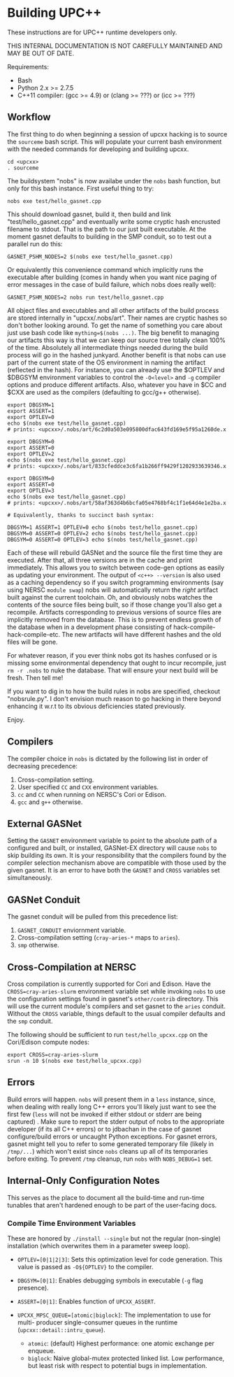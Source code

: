 # Building UPC\+\+ #

These instructions are for UPC++ runtime developers only.

THIS INTERNAL DOCUMENTATION IS NOT CAREFULLY MAINTAINED AND MAY BE OUT OF DATE.

Requirements:

  - Bash
  - Python 2.x >= 2.7.5
  - C++11 compiler: (gcc >= 4.9) or (clang >= ???) or (icc >= ???)

## Workflow ##

The first thing to do when beginning a session of upcxx hacking is to source the
`sourceme` bash script. This will populate your current bash environment with
the needed commands for developing and building upcxx.

```
cd <upcxx>
. sourceme
```

The buildsystem "nobs" is now availabe under the `nobs` bash function, but only
for this bash instance. First useful thing to try:

```
nobs exe test/hello_gasnet.cpp
```

This should download gasnet, build it, then build and link
"test/hello_gasnet.cpp" and eventually write some cryptic hash encrusted
filename to stdout. That is the path to our just built executable. At the moment
gasnet defaults to building in the SMP conduit, so to test out a parallel run do
this:

```
GASNET_PSHM_NODES=2 $(nobs exe test/hello_gasnet.cpp)
```

Or equivalently this convenience command which implicitly runs the executable
after building (comes in handy when you want nice paging of error messages in
the case of build failure, which nobs does really well):

```
GASNET_PSHM_NODES=2 nobs run test/hello_gasnet.cpp
```

All object files and executables and all other artifacts of the build process
are stored internally in "upcxx/.nobs/art". Their names are cryptic hashes so
don't bother looking around. To get the name of something you care about just
use bash code like `mything=$(nobs ...)`. The big benefit to managing our
artifacts this way is that we can keep our source tree totally clean 100% of the
time.  Absolutely all intermediate things needed during the build process will
go in the hashed junkyard. Another benefit is that nobs can use part of the
current state of the OS environment in naming the artifact (reflected in the
hash). For instance, you can already use the $OPTLEV and $DBGSYM environment
variables to control the `-O<level>` and `-g` compiler options and produce
different artifacts. Also, whatever you have in $CC and $CXX are used as the
compilers (defaulting to gcc/g++ otherwise).

```
export DBGSYM=1
export ASSERT=1
export OPTLEV=0
echo $(nobs exe test/hello_gasnet.cpp)
# prints: <upcxx>/.nobs/art/6c2d0a503e095800dfac643fd169e5f95a1260de.x

export DBGSYM=0
export ASSERT=0
export OPTLEV=2
echo $(nobs exe test/hello_gasnet.cpp)
# prints: <upcxx>/.nobs/art/833cfeddce3c6fa1b266ff9429f1202933639346.x

export DBGSYM=0
export ASSERT=0
export OPTLEV=3
echo $(nobs exe test/hello_gasnet.cpp)
# prints: <upcxx>/.nobs/art/58af363d4b6bcfa05e4768bf4c1f1e64d4e1e2ba.x

# Equivalently, thanks to succinct bash syntax:

DBGSYM=1 ASSERT=1 OPTLEV=0 echo $(nobs test/hello_gasnet.cpp)
DBGSYM=0 ASSERT=0 OPTLEV=2 echo $(nobs test/hello_gasnet.cpp)
DBGSYM=0 ASSERT=0 OPTLEV=3 echo $(nobs test/hello_gasnet.cpp)
```

Each of these will rebuild GASNet and the source file the first time they are
executed. After that, all three versions are in the cache and print
immediately. This allows you to switch between code-gen options as easily as
updating your environment. The output of `<c++> --version` is also used as a
caching dependency so if you switch programming environments (say using NERSC
`module swap`) nobs will automatically return the *right* artifact built against
the current toolchain. Oh, and obviously nobs watches the contents of the source
files being built, so if those change you'll also get a recompile. Artifacts
corresponding to previous versions of source files are implicitly removed from
the database. This is to prevent endless growth of the database when in a
development phase consisting of hack-compile-hack-compile-etc. The new artifacts
will have different hashes and the old files will be gone.

For whatever reason, if you ever think nobs got its hashes confused or is
missing some environmental dependency that ought to incur recompile, just `rm -r
.nobs` to nuke the database. That will ensure your next build will be
fresh. Then tell me!

If you want to dig in to how the build rules in nobs are specified, checkout
"nobsrule.py". I don't envision much reason to go hacking in there beyond
enhancing it w.r.t to its obvious deficiencies stated previously.

Enjoy.

## Compilers ##

The compiler choice in `nobs` is dictated by the following list in order of
decreasing precedence:

  1. Cross-compilation setting.
  2. User specified `CC` and `CXX` environment variables.
  3. `cc` and `CC` when running on NERSC's Cori or Edison.
  4. `gcc` and `g++` otherwise.

## External GASNet ##

Setting the `GASNET` environment variable to point to the absolute path of a
configured and built, or installed, GASNet-EX directory will cause `nobs` to skip
building its own. It is your responsibility that the compilers found by the
compiler selection mechanism above are compatible with those used by the given
gasnet. It is an error to have both the `GASNET` and `CROSS` variables set
simultaneously.

## GASNet Conduit ##

The gasnet conduit will be pulled from this precedence list:

  1. `GASNET_CONDUIT` enviornment variable.
  2. Cross-compilation setting (`cray-aries-*` maps to `aries`).
  3. `smp` otherwise.

## Cross-Compilation at NERSC ##

Cross compilation is currently supported for Cori and Edison. Have the
`CROSS=cray-aries-slurm` environment variable set while invoking `nobs` to use
the configuration settings found in gasnet's `other/contrib` directory. This
will use the current module's compilers and set gasnet to the `aries`
conduit. Without the `CROSS` variable, things default to the usual compiler
defaults and the `smp` conduit.

The following should be sufficient to run `test/hello_upcxx.cpp` on the
Cori/Edison compute nodes:

```
export CROSS=cray-aries-slurm
srun -n 10 $(nobs exe test/hello_upcxx.cpp)
```

## Errors ##

Build errors will happen. `nobs` will present them in a `less` instance, since,
when dealing with really long C++ errors you'll likely just want to see the
first few (`less` will not be invoked if either stdout or stderr are being
captured) . Make sure to report the stderr output of nobs to the appropriate
developer (if its all C++ errors) or to jdbachan in the case of gasnet
configure/build errors or uncaught Python exceptions. For gasnet errors, gasnet
might tell you to refer to some generated temporary file (likely in `/tmp/...`)
which won't exist since `nobs` cleans up all of its temporaries before exiting.
To prevent `/tmp` cleanup, run `nobs` with `NOBS_DEBUG=1` set.


## Internal-Only Configuration Notes ##

This serves as the place to document all the build-time and run-time tunables
that aren't hardened enough to be part of the user-facing docs.

### Compile Time Environment Variables ###

These are honored by `./install --single` but not the regular (non-single)
installation (which overwrites them in a parameter sweep loop).

* `OPTLEV=[0|1|2|3]`: Sets this optimization level for code generation. This
  value is passed as `-O${OPTLEV}` to the compiler.

* `DBGSYM=[0|1]`: Enables debugging symbols in executable (`-g` flag presence).

* `ASSERT=[0|1]`: Enables function of `UPCXX_ASSERT`.

* `UPCXX_MPSC_QUEUE=[atomic|biglock]`: The implementation to use for multi-
  producer single-consumer queues in the runtime (`upcxx::detail::intru_queue`).
    * `atomic`: (default) Highest performance: one atomic exchange per enqueue.
    * `biglock`: Naive global-mutex protected linked list. Low performance, but
      least risk with respect to potential bugs in implementation.
